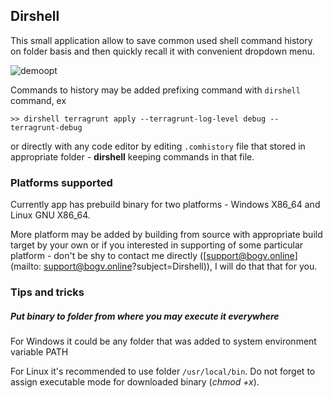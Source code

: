 ## Dirshell

This small application allow to save common used shell command history on folder basis and then quickly recall it with convenient dropdown menu.

![demoopt](C:\Private\20-RUST\dirshell\img\demoopt.gif)

Commands to history may be added prefixing command with `dirshell` command, ex

```shell
>> dirshell terragrunt apply --terragrunt-log-level debug --terragrunt-debug
```

or directly with any code editor by editing `.comhistory` file that stored in appropriate folder - **dirshell** keeping commands in that file.

### Platforms supported

Currently app has prebuild binary for two platforms - Windows X86_64 and Linux GNU X86_64.

More platform may be added by building from source with appropriate build target by your own or if you interested in supporting of some particular platform - don't be shy to contact me directly ([support@bogv.online](mailto: support@bogv.online?subject=Dirshell)), I will do that that for you.

### Tips and tricks

##### Put binary to folder from where you may execute it everywhere

For Windows it could be any folder that was added to system environment variable PATH

For Linux it's recommended to use folder `/usr/local/bin`. Do not forget to assign executable mode for downloaded binary (*chmod +x*).